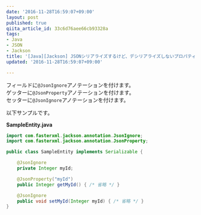 ```yaml
---
date: '2016-11-28T16:59:07+09:00'
layout: post
published: true
qiita_article_id: 33c6d76aee66cb93328a
tags:
- Java
- JSON
- Jackson
title: '[Java][Jackson] JSONシリアライズするけど、デシリアライズしないプロパティを定義するtips'
updated: '2016-11-28T16:59:07+09:00'

---
```

フィールドに`@JsonIgnore`アノテーションを付けます。  
ゲッターに`@JsonProperty`アノテーションを付けます。  
セッターに`@JsonIgnore`アノテーションを付けます。  
  
  
以下サンプルです。  
  
**SampleEntity.java**  
```java:SampleEntity.java
import com.fasterxml.jackson.annotation.JsonIgnore;
import com.fasterxml.jackson.annotation.JsonProperty;

public class SampleEntity implements Serializable {

    @JsonIgnore
    private Integer myId;

    @JsonProperty("myId")
    public Integer getMyId() { /* 省略 */ }

    @JsonIgnore
    public void setMyId(Integer myId) { /* 省略 */ }
}
```  
